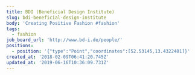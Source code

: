```yaml
---
title: BDI (Beneficial Design Institute)
slug: bdi-beneficial-design-institute
body: 'Creating Positive Fashion #fashion'
tags:
  - fashion
job_board_url: 'http://www.bd-i.de/people/'
positions:
  - position: '{"type":"Point","coordinates":[52.53145,13.4322401]}'
created_at: '2018-02-09T06:41:20.745Z'
updated_at: '2019-06-16T10:36:09.731Z'
---
```


